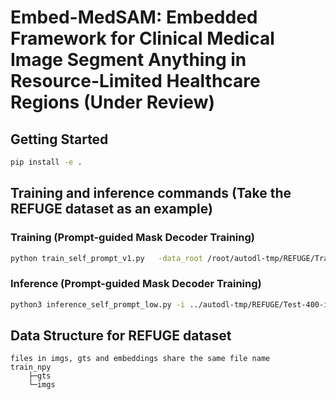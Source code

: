# Embed-MedSAM: Embedded Framework for Clinical Medical Image Segment Anything in Resource-Limited Healthcare Regions (Under Review)

## Getting Started
```bash
pip install -e .
```

## Training and inference commands (Take the REFUGE dataset as an example)
### Training (Prompt-guided Mask Decoder Training)
```bash
python train_self_prompt_v1.py   -data_root /root/autodl-tmp/REFUGE/Training-400-npy   -pretrained_checkpoint ckpts/pretrained_model.pth   -work_dir work_dir/disc_cup_train_self_box   -num_epochs 100   -batch_size 8   -num_workers 8   -device cuda:0
```

### Inference (Prompt-guided Mask Decoder Training)
```bash
python3 inference_self_prompt_low.py -i ../autodl-tmp/REFUGE/Test-400-imgs -o preds_selfprompt -c work_dir/disc_cup_train_self_box/medsam_lite_4.pth
```

## Data Structure for REFUGE dataset
    files in imgs, gts and embeddings share the same file name
    train_npy
        ├─gts
        └─imgs